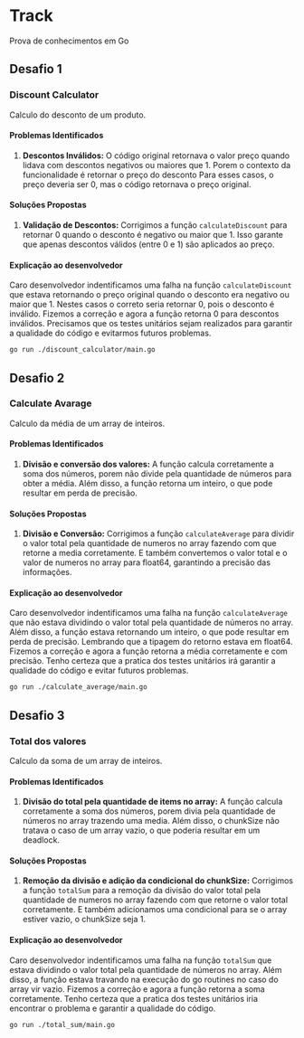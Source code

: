 # Track
Prova de conhecimentos em Go

## Desafio 1
### Discount Calculator
   Calculo do desconto de um produto.

#### Problemas Identificados

1. **Descontos Inválidos:**
   O código original retornava o valor preço quando lidava com descontos negativos ou maiores que 1. 
   Porem o contexto da funcionalidade é retornar o preço do desconto Para esses casos, o preço deveria ser 0, mas o código retornava o preço original.

#### Soluções Propostas

1. **Validação de Descontos:**
   Corrigimos a função `calculateDiscount` para retornar 0 quando o desconto é negativo ou maior que 1. 
   Isso garante que apenas descontos válidos (entre 0 e 1) são aplicados ao preço.

#### Explicação ao desenvolvedor
   Caro desenvolvedor indentificamos uma falha na função `calculateDiscount` que estava retornando o preço original quando o desconto era negativo ou maior que 1.
   Nestes casos o correto seria retornar 0, pois o desconto é inválido.
   Fizemos a correção e agora a função retorna 0 para descontos inválidos.
   Precisamos que os testes unitários sejam realizados para garantir a qualidade do código e evitarmos futuros problemas.

```bash
go run ./discount_calculator/main.go
```


## Desafio 2
### Calculate Avarage
   Calculo da média de um array de inteiros.

#### Problemas Identificados

1. **Divisão e conversão dos valores:**
   A função calcula corretamente a soma dos números, porem não divide pela quantidade de números para obter a média.
   Além disso, a função retorna um inteiro, o que pode resultar em perda de precisão.

#### Soluções Propostas

1. **Divisão e Conversão:**
   Corrigimos a função `calculateAverage` para dividir o valor total pela quantidade de numeros no array fazendo com que retorne a media corretamente. 
   E também convertemos o valor total e o valor de numeros no array para float64, garantindo a precisão das informações.

#### Explicação ao desenvolvedor
   Caro desenvolvedor indentificamos uma falha na função `calculateAverage` que não estava dividindo o valor total pela quantidade de números no array.
   Além disso, a função estava retornando um inteiro, o que pode resultar em perda de precisão. Lembrando que a tipagem do retorno estava em float64.
   Fizemos a correção e agora a função retorna a média corretamente e com precisão.
   Tenho certeza que a pratica dos testes unitários irá garantir a qualidade do código e evitar futuros problemas.

```bash
go run ./calculate_average/main.go
```

## Desafio 3
### Total dos valores
   Calculo da soma de um array de inteiros.

#### Problemas Identificados

1. **Divisão do total pela quantidade de items no array:**
   A função calcula corretamente a soma dos números, porem divia pela quantidade de números no array trazendo uma media.
   Além disso, o chunkSize não tratava o caso de um array vazio, o que poderia resultar em um deadlock.

#### Soluções Propostas

1. **Remoção da divisão e adição da condicional do chunkSize:**
   Corrigimos a função `totalSum` para a remoção da divisão do valor total pela quantidade de numeros no array fazendo com que retorne o valor total corretamente.
   E também adicionamos uma condicional para se o array estiver vazio, o chunkSize seja 1.

#### Explicação ao desenvolvedor
   Caro desenvolvedor indentificamos uma falha na função `totalSum` que estava dividindo o valor total pela quantidade de números no array.
   Além disso, a função estava travando na execução do go routines no caso do array vir vazio.
   Fizemos a correção e agora a função retorna a soma corretamente.
   Tenho certeza que a pratica dos testes unitários iria encontrar o problema e garantir a qualidade do código.

```bash
go run ./total_sum/main.go
```